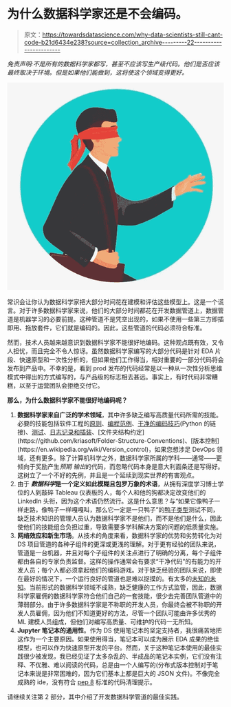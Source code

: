 # 为什么数据科学家还是不会编码。

> 原文：<https://towardsdatascience.com/why-data-scientists-still-cant-code-b21d6434e238?source=collection_archive---------22----------------------->

*免责声明:不是所有的数据科学家都写，甚至不应该写生产级代码。他们是否应该最终取决于环境。但是如果他们能做到，这将使这个领域变得更好。*

![](img/6c3cde52f919b09ad954e481762338a8.png)

常识会让你认为数据科学家把大部分时间花在建模和评估这些模型上。这是一个谎言。对于许多数据科学家来说，他们的大部分时间都花在开发数据管道上，数据管道是机器学习的必要前提。这种管道不是凭空出现的，如果不使用一些第三方即插即用、拖放套件，它们就是编码的。因此，这些管道的代码必须符合标准。

然而，技术人员越来越意识到数据科学家不能很好地编码。这种观点既有效，又令人担忧，而且完全不令人惊讶。虽然数据科学家编写的大部分代码是针对 EDA 片段、快速原型和一次性分析的，但如果他们工作得当，相对重要的一部分代码将会发布到产品中。不幸的是，看到 prod 发布的代码经常是以一种从一次性分析思维模式中得出的方式编写的，与产品级的标志相去甚远。事实上，有时代码非常糟糕，以至于运营团队会拒绝交付它。

**那么，为什么数据科学家不能很好地编码呢？**

1.  **数据科学家来自广泛的学术领域**，其中许多缺乏编写高质量代码所需的技能。必要的技能包括软件工程的[原则](https://www.d.umn.edu/~gshute/softeng/principles.html)、[编程范例](https://cs.lmu.edu/~ray/notes/paradigms/)、[干净的编码技巧](https://github.com/zedr/clean-code-python)(Python 的链接)、[测试](https://www.geeksforgeeks.org/types-software-testing/)、[日志记录和插装](https://en.wikipedia.org/wiki/Instrumentation_(computer_programming))、[文件夹结构约定](https://github.com/kriasoft/Folder-Structure-Conventions)、[版本控制](https://en.wikipedia.org/wiki/Version_control)，如果您想涉足 DevOps 领域，还有更多。除了计算机科学之外，数据科学家所属的学科——通常——更倾向于奖励产生*预期* *输出*的代码，而忽略代码本身是意大利面条还是写得好。这树立了一个不好的先例，并且是一个延续到现实世界的有害观点。
2.  由于 ***数据科学*是一个定义如此模糊且包罗万象的术语**，从拥有深度学习博士学位的人到敲碎 Tableau 仪表板的人，每个人和他的狗都决定改变他们的 LinkedIn 头衔，因为这个术语仍然流行。这是什么意思？与“如果它像鸭子一样走路，像鸭子一样嘎嘎叫，那么它一定是一只鸭子”的[鸭子类型](https://en.wikipedia.org/wiki/Duck_typing)测试不同，缺乏技术知识的管理人员认为数据科学家不是他们，而不是他们是什么，因此使他们的技能组合负担过重，导致需要多学科解决方案的问题的低质量实施。
3.  **网络效应和新生市场**。从技术的角度来看，数据科学家的优势和劣势转化为对 DS 项目管道的各种子组件的更深或更浅的理解。对于更有经验的团队来说，管道是一台机器，并且对每个子组件的关注点进行了明确的分离，每个子组件都由各自的专家负责监督。这样的操作通常会有要求“干净代码”的有能力的开发人员；每个人都必须拿起他们的编码游戏。对于缺乏经验的团队来说，即使在最好的情况下，一个运行良好的管道也是难以捉摸的。有太多的[未知的未知](https://en.wikipedia.org/wiki/There_are_known_knowns)。当前形式的数据科学领域不成熟，缺乏健康的工作方式监管，因此，数据科学家雇佣的数据科学家符合他们自己的一套技能，很少去完善团队管道中的薄弱部分。由于许多数据科学家是不称职的开发人员，你最终会被不称职的开发人员雇佣，因为他们不知道更好的方法，尽管一个团队可能由许多优秀的 ML 建模人员组成，但他们对编写高质量、可维护的代码一无所知。
4.  **Jupyter 笔记本的通用性**。作为 DS 使用笔记本的坚定支持者，我很痛苦地把这作为一个主要原因。如果使用得当，笔记本可以成为展示 EDA 成果的绝佳模型，也可以作为快速原型开发的平台。然而，关于这种笔记本使用的最佳实践很少被发现，我已经见证了太多杂乱的、半成品的笔记本实例，它们没有注释、不优雅、难以阅读的代码，总是由一个人编写的(分布式版本控制对于笔记本来说是非常困难的，因为它们基本上都是巨大的 JSON 文件)。不像完全成熟的 ide，没有符合 [pep 8](https://www.python.org/dev/peps/pep-0008/) 标准的代码清理提示。

请继续关注第 2 部分，其中介绍了开发数据科学管道的最佳实践。